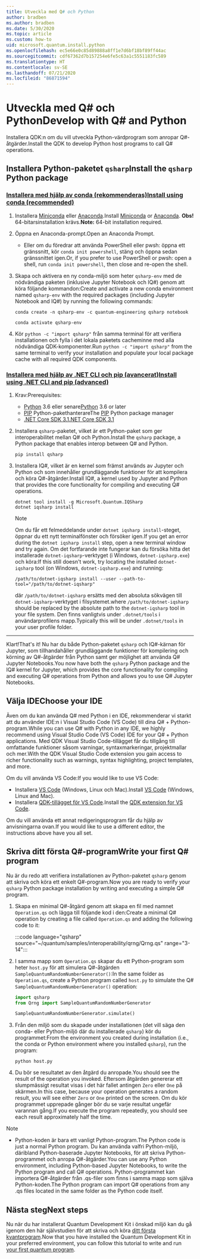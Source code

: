 ```yaml
---
title: Utveckla med Q# och Python
author: bradben
ms.author: bradben
ms.date: 5/30/2020
ms.topic: article
ms.custom: how-to
uid: microsoft.quantum.install.python
ms.openlocfilehash: ec5e66e0c85d89888a8ff1e7d6bf18bf89ff44ac
ms.sourcegitcommit: cdf67362d7b157254e6fe5c63a1c5551183fc589
ms.translationtype: HT
ms.contentlocale: sv-SE
ms.lasthandoff: 07/21/2020
ms.locfileid: "86871594"
---
```

# <a name="develop-with-q-and-python"></a><span data-ttu-id="a8ff2-102">Utveckla med Q# och Python</span><span class="sxs-lookup"><span data-stu-id="a8ff2-102">Develop with Q# and Python</span></span>

<span data-ttu-id="a8ff2-103">Installera QDK:n om du vill utveckla Python-värdprogram som anropar Q#-åtgärder.</span><span class="sxs-lookup"><span data-stu-id="a8ff2-103">Install the QDK to develop Python host programs to call Q# operations.</span></span>

## <a name="install-the-qsharp-python-package"></a><span data-ttu-id="a8ff2-104">Installera Python-paketet `qsharp`</span><span class="sxs-lookup"><span data-stu-id="a8ff2-104">Install the `qsharp` Python package</span></span>

### <a name="install-using-conda-recommended"></a>[<span data-ttu-id="a8ff2-105">Installera med hjälp av conda (rekommenderas)</span><span class="sxs-lookup"><span data-stu-id="a8ff2-105">Install using conda (recommended)</span></span>](#tab/tabid-conda)

1. <span data-ttu-id="a8ff2-106">Installera [Miniconda](https://docs.conda.io/en/latest/miniconda.html) eller [Anaconda](https://www.anaconda.com/products/individual#Downloads).</span><span class="sxs-lookup"><span data-stu-id="a8ff2-106">Install [Miniconda](https://docs.conda.io/en/latest/miniconda.html) or [Anaconda](https://www.anaconda.com/products/individual#Downloads).</span></span> <span data-ttu-id="a8ff2-107">**Obs!** 64-bitarsinstallation krävs.</span><span class="sxs-lookup"><span data-stu-id="a8ff2-107">**Note:** 64-bit installation required.</span></span>

1. <span data-ttu-id="a8ff2-108">Öppna en Anaconda-prompt.</span><span class="sxs-lookup"><span data-stu-id="a8ff2-108">Open an Anaconda Prompt.</span></span>

   - <span data-ttu-id="a8ff2-109">Eller om du föredrar att använda PowerShell eller pwsh: öppna ett gränssnitt, kör `conda init powershell`, stäng och öppna sedan gränssnittet igen.</span><span class="sxs-lookup"><span data-stu-id="a8ff2-109">Or, if you prefer to use PowerShell or pwsh: open a shell, run `conda init powershell`, then close and re-open the shell.</span></span>

1. <span data-ttu-id="a8ff2-110">Skapa och aktivera en ny conda-miljö som heter `qsharp-env` med de nödvändiga paketen (inklusive Jupyter Notebook och IQ#) genom att köra följande kommandon:</span><span class="sxs-lookup"><span data-stu-id="a8ff2-110">Create and activate a new conda environment named `qsharp-env` with the required packages (including Jupyter Notebook and IQ#) by running the following commands:</span></span>

    ```
    conda create -n qsharp-env -c quantum-engineering qsharp notebook

    conda activate qsharp-env
    ```

1. <span data-ttu-id="a8ff2-111">Kör `python -c "import qsharp"` från samma terminal för att verifiera installationen och fylla i det lokala paketets cacheminne med alla nödvändiga QDK-komponenter.</span><span class="sxs-lookup"><span data-stu-id="a8ff2-111">Run `python -c "import qsharp"` from the same terminal to verify your installation and populate your local package cache with all required QDK components.</span></span>

### <a name="install-using-net-cli-and-pip-advanced"></a>[<span data-ttu-id="a8ff2-112">Installera med hjälp av .NET CLI och pip (avancerat)</span><span class="sxs-lookup"><span data-stu-id="a8ff2-112">Install using .NET CLI and pip (advanced)</span></span>](#tab/tabid-dotnetcli)

1. <span data-ttu-id="a8ff2-113">Krav:</span><span class="sxs-lookup"><span data-stu-id="a8ff2-113">Prerequisites:</span></span>

    - <span data-ttu-id="a8ff2-114">[Python](https://www.python.org/downloads/) 3.6 eller senare</span><span class="sxs-lookup"><span data-stu-id="a8ff2-114">[Python](https://www.python.org/downloads/) 3.6 or later</span></span>
    - <span data-ttu-id="a8ff2-115">[PIP](https://pip.pypa.io/en/stable/installing) Python-pakethanterare</span><span class="sxs-lookup"><span data-stu-id="a8ff2-115">The [PIP](https://pip.pypa.io/en/stable/installing) Python package manager</span></span>
    - [<span data-ttu-id="a8ff2-116">.NET Core SDK 3.1</span><span class="sxs-lookup"><span data-stu-id="a8ff2-116">.NET Core SDK 3.1</span></span>](https://dotnet.microsoft.com/download/dotnet-core/3.1)


1. <span data-ttu-id="a8ff2-117">Installera `qsharp`-paketet, vilket är ett Python-paket som ger interoperabilitet mellan Q# och Python.</span><span class="sxs-lookup"><span data-stu-id="a8ff2-117">Install the `qsharp` package, a Python package that enables interop between Q# and Python.</span></span>

    ```
    pip install qsharp
    ```

1. <span data-ttu-id="a8ff2-118">Installera IQ#, vilket är en kernel som främst används av Jupyter och Python och som innehåller grundläggande funktioner för att kompilera och köra Q#-åtgärder.</span><span class="sxs-lookup"><span data-stu-id="a8ff2-118">Install IQ#, a kernel used by Jupyter and Python that provides the core functionality for compiling and executing Q# operations.</span></span>

    ```dotnetcli
    dotnet tool install -g Microsoft.Quantum.IQSharp
    dotnet iqsharp install
    ```

    > [!NOTE]
    > <span data-ttu-id="a8ff2-119">Om du får ett felmeddelande under `dotnet iqsharp install`-steget, öppnar du ett nytt terminalfönster och försöker igen.</span><span class="sxs-lookup"><span data-stu-id="a8ff2-119">If you get an error during the `dotnet iqsharp install` step, open a new terminal window and try again.</span></span>
    > <span data-ttu-id="a8ff2-120">Om det fortfarande inte fungerar kan du försöka hitta det installerade `dotnet-iqsharp`-verktyget (i Windows, `dotnet-iqsharp.exe`) och köra:</span><span class="sxs-lookup"><span data-stu-id="a8ff2-120">If this still doesn't work, try locating the installed `dotnet-iqsharp` tool (on Windows, `dotnet-iqsharp.exe`) and running:</span></span>
    > ```
    > /path/to/dotnet-iqsharp install --user --path-to-tool="/path/to/dotnet-iqsharp"
    > ```
    > <span data-ttu-id="a8ff2-121">där `/path/to/dotnet-iqsharp` ersätts med den absoluta sökvägen till `dotnet-iqsharp`-verktyget i filsystemet.</span><span class="sxs-lookup"><span data-stu-id="a8ff2-121">where `/path/to/dotnet-iqsharp` should be replaced by the absolute path to the `dotnet-iqsharp` tool in your file system.</span></span>
    > <span data-ttu-id="a8ff2-122">Den finns vanligtvis under `.dotnet/tools` i användarprofilens mapp.</span><span class="sxs-lookup"><span data-stu-id="a8ff2-122">Typically this will be under `.dotnet/tools` in your user profile folder.</span></span>
    
***

<span data-ttu-id="a8ff2-123">Klart!</span><span class="sxs-lookup"><span data-stu-id="a8ff2-123">That's it!</span></span> <span data-ttu-id="a8ff2-124">Nu har du både Python-paketet `qsharp` och IQ#-kärnan för Jupyter, som tillhandahåller grundläggande funktioner för kompilering och körning av Q#-åtgärder från Python samt ger möjlighet att använda Q# Jupyter Notebooks.</span><span class="sxs-lookup"><span data-stu-id="a8ff2-124">You now have both the `qsharp` Python package and the IQ# kernel for Jupyter, which provides the core functionality for compiling and executing Q# operations from Python and allows you to use Q# Jupyter Notebooks.</span></span>

## <a name="choose-your-ide"></a><span data-ttu-id="a8ff2-125">Välja IDE</span><span class="sxs-lookup"><span data-stu-id="a8ff2-125">Choose your IDE</span></span>

<span data-ttu-id="a8ff2-126">Även om du kan använda Q# med Python i en IDE, rekommenderar vi starkt att du använder IDE:n i Visual Studio Code (VS Code) till dina Q# + Python-program.</span><span class="sxs-lookup"><span data-stu-id="a8ff2-126">While you can use Q# with Python in any IDE, we highly recommend using Visual Studio Code (VS Code) IDE for your Q# + Python applications.</span></span> <span data-ttu-id="a8ff2-127">Med QDK Visual Studio Code-tillägget får du tillgång till omfattande funktioner såsom varningar, syntaxmarkeringar, projektmallar och mer.</span><span class="sxs-lookup"><span data-stu-id="a8ff2-127">With the QDK Visual Studio Code extension you gain access to richer functionality such as warnings, syntax highlighting, project templates, and more.</span></span>

<span data-ttu-id="a8ff2-128">Om du vill använda VS Code:</span><span class="sxs-lookup"><span data-stu-id="a8ff2-128">If you would like to use VS Code:</span></span>

- <span data-ttu-id="a8ff2-129">Installera [VS Code](https://code.visualstudio.com/download) (Windows, Linux och Mac).</span><span class="sxs-lookup"><span data-stu-id="a8ff2-129">Install [VS Code](https://code.visualstudio.com/download) (Windows, Linux and Mac).</span></span>
- <span data-ttu-id="a8ff2-130">Installera [QDK-tillägget för VS Code](https://marketplace.visualstudio.com/items?itemName=quantum.quantum-devkit-vscode).</span><span class="sxs-lookup"><span data-stu-id="a8ff2-130">Install the [QDK extension for VS Code](https://marketplace.visualstudio.com/items?itemName=quantum.quantum-devkit-vscode).</span></span>

<span data-ttu-id="a8ff2-131">Om du vill använda ett annat redigeringsprogram får du hjälp av anvisningarna ovan.</span><span class="sxs-lookup"><span data-stu-id="a8ff2-131">If you would like to use a different editor, the instructions above have you all set.</span></span>

## <a name="write-your-first-q-program"></a><span data-ttu-id="a8ff2-132">Skriva ditt första Q#-program</span><span class="sxs-lookup"><span data-stu-id="a8ff2-132">Write your first Q# program</span></span>

<span data-ttu-id="a8ff2-133">Nu är du redo att verifiera installationen av Python-paketet `qsharp` genom att skriva och köra ett enkelt Q#-program.</span><span class="sxs-lookup"><span data-stu-id="a8ff2-133">Now you are ready to verify your `qsharp` Python package installation by writing and executing a simple Q# program.</span></span>

1. <span data-ttu-id="a8ff2-134">Skapa en minimal Q#-åtgärd genom att skapa en fil med namnet `Operation.qs` och lägga till följande kod i den:</span><span class="sxs-lookup"><span data-stu-id="a8ff2-134">Create a minimal Q# operation by creating a file called `Operation.qs` and adding the following code to it:</span></span>

    :::code language="qsharp" source="~/quantum/samples/interoperability/qrng/Qrng.qs" range="3-14":::

1. <span data-ttu-id="a8ff2-135">I samma mapp som `Operation.qs` skapar du ett Python-program som heter `host.py` för att simulera Q#-åtgärden `SampleQuantumRandomNumberGenerator()`:</span><span class="sxs-lookup"><span data-stu-id="a8ff2-135">In the same folder as `Operation.qs`, create a Python program called `host.py` to simulate the Q# `SampleQuantumRandomNumberGenerator()` operation:</span></span>

    ```python
    import qsharp
    from Qrng import SampleQuantumRandomNumberGenerator

    SampleQuantumRandomNumberGenerator.simulate()
    ```

1. <span data-ttu-id="a8ff2-136">Från den miljö som du skapade under installationen (det vill säga den conda- eller Python-miljö där du installerade `qsharp`) kör du programmet:</span><span class="sxs-lookup"><span data-stu-id="a8ff2-136">From the environment you created during installation (i.e., the conda or Python environment where you installed `qsharp`), run the program:</span></span>

    ```
    python host.py
    ```

1. <span data-ttu-id="a8ff2-137">Du bör se resultatet av den åtgärd du anropade.</span><span class="sxs-lookup"><span data-stu-id="a8ff2-137">You should see the result of the operation you invoked.</span></span> <span data-ttu-id="a8ff2-138">Eftersom åtgärden genererar ett slumpmässigt resultat visas i det här fallet antingen `Zero` eller `One` på skärmen.</span><span class="sxs-lookup"><span data-stu-id="a8ff2-138">In this case, because your operation generates a random result, you will see either `Zero` or `One` printed on the screen.</span></span> <span data-ttu-id="a8ff2-139">Om du kör programmet upprepade gånger bör du se varje resultat ungefär varannan gång.</span><span class="sxs-lookup"><span data-stu-id="a8ff2-139">If you execute the program repeatedly, you should see each result approximately half the time.</span></span>

> [!NOTE]
> * <span data-ttu-id="a8ff2-140">Python-koden är bara ett vanligt Python-program.</span><span class="sxs-lookup"><span data-stu-id="a8ff2-140">The Python code is just a normal Python program.</span></span> <span data-ttu-id="a8ff2-141">Du kan använda valfri Python-miljö, däribland Python-baserade Jupyter Notebooks, för att skriva Python-programmet och anropa Q#-åtgärder.</span><span class="sxs-lookup"><span data-stu-id="a8ff2-141">You can use any Python environment, including Python-based Jupyter Notebooks, to write the Python program and call Q# operations.</span></span> <span data-ttu-id="a8ff2-142">Python-programmet kan importera Q#-åtgärder från .qs-filer som finns i samma mapp som själva Python-koden.</span><span class="sxs-lookup"><span data-stu-id="a8ff2-142">The Python program can import Q# operations from any .qs files located in the same folder as the Python code itself.</span></span>

## <a name="next-steps"></a><span data-ttu-id="a8ff2-143">Nästa steg</span><span class="sxs-lookup"><span data-stu-id="a8ff2-143">Next steps</span></span>

<span data-ttu-id="a8ff2-144">Nu när du har installerat Quantum Development Kit i önskad miljö kan du gå igenom den här självstudien för att skriva och köra [ditt första kvantprogram](xref:microsoft.quantum.quickstarts.qrng).</span><span class="sxs-lookup"><span data-stu-id="a8ff2-144">Now that you have installed the Quantum Development Kit in your preferred environment, you can follow this tutorial to write and run [your first quantum program](xref:microsoft.quantum.quickstarts.qrng).</span></span>
